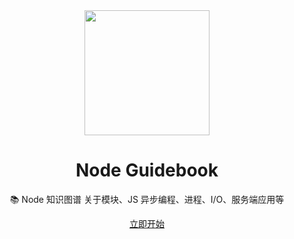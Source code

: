<div align="center">
    <img width="200" src="http://img.mrsingsing.com/node-guidebook-favicon.svg">
</div>

<h1 align="center">Node Guidebook</h1>

<p align="center">📚 Node 知识图谱 关于模块、JS 异步编程、进程、I/O、服务端应用等</p>

<div align="center"><a href="https://tsejx.github.io/node-guidebook/" target="_blank">立即开始</a></div>

</div>
